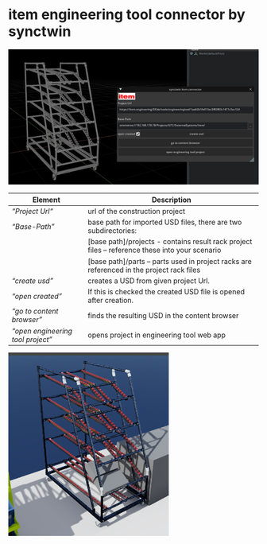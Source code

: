 # item engineering tool connector by synctwin

![connector icons](../data/extension.png)

| Element            | Description |
|--------------------|--------|
| *“Project Url“* | url of the construction project |
| *“Base-Path”* | base path for imported USD files, there are two subdirectories: |
| |  [base path]/projects  - contains result rack project files – reference these into your scenario |
| |  [base path]/parts – parts used in project racks are referenced in the project rack files  |
| *“create usd”* | creates a USD from given project Url.  |
| *“open created”* | If this is checked the created USD file is opened after creation.|
| *“go to content browser”* | finds the resulting USD in the content browser |
| *“open engineering tool project”* | opens project in engineering tool web app|

![connector icons](../data/sample.png)
